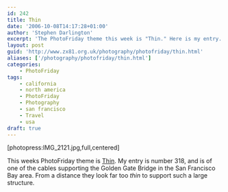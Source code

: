 ```yaml
---
id: 242
title: Thin
date: '2006-10-08T14:17:28+01:00'
author: 'Stephen Darlington'
excerpt: 'The PhotoFriday theme this week is "Thin." Here is my entry.'
layout: post
guid: 'http://www.zx81.org.uk/photography/photofriday/thin.html'
aliases: ['/photography/photofriday/thin.html']
categories:
    - PhotoFriday
tags:
    - california
    - north america
    - PhotoFriday
    - Photography
    - san francisco
    - Travel
    - usa
draft: true
---
```


\[photopress:IMG\_2121.jpg,full,centered\]

This weeks PhotoFriday theme is [Thin](http://www.photofriday.com/archives/challenge/000603.php "PhotoFriday: Thin"). My entry is number 318, and is of one of the cables supporting the Golden Gate Bridge in the San Francisco Bay area. From a distance they look far too *thin* to support such a large structure.